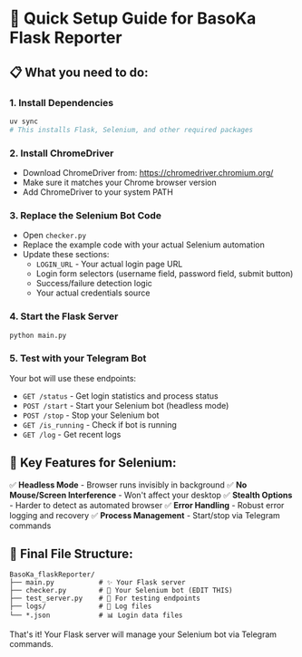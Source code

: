# 🚀 Quick Setup Guide for BasoKa Flask Reporter

## 📋 What you need to do:

### 1. Install Dependencies
```bash
uv sync
# This installs Flask, Selenium, and other required packages
```

### 2. Install ChromeDriver
- Download ChromeDriver from: https://chromedriver.chromium.org/
- Make sure it matches your Chrome browser version
- Add ChromeDriver to your system PATH

### 3. Replace the Selenium Bot Code
- Open `checker.py`
- Replace the example code with your actual Selenium automation
- Update these sections:
  - `LOGIN_URL` - Your actual login page URL
  - Login form selectors (username field, password field, submit button)
  - Success/failure detection logic
  - Your actual credentials source

### 4. Start the Flask Server
```bash
python main.py
```

### 5. Test with your Telegram Bot
Your bot will use these endpoints:
- `GET /status` - Get login statistics and process status
- `POST /start` - Start your Selenium bot (headless mode)
- `POST /stop` - Stop your Selenium bot
- `GET /is_running` - Check if bot is running
- `GET /log` - Get recent logs

## 🎯 Key Features for Selenium:

✅ **Headless Mode** - Browser runs invisibly in background
✅ **No Mouse/Screen Interference** - Won't affect your desktop
✅ **Stealth Options** - Harder to detect as automated browser
✅ **Error Handling** - Robust error logging and recovery
✅ **Process Management** - Start/stop via Telegram commands

## 📁 Final File Structure:
```
BasoKa_flaskReporter/
├── main.py           # ✨ Your Flask server
├── checker.py        # 🤖 Your Selenium bot (EDIT THIS)
├── test_server.py    # 🧪 For testing endpoints
├── logs/             # 📄 Log files
└── *.json            # 📊 Login data files
```

That's it! Your Flask server will manage your Selenium bot via Telegram commands.
